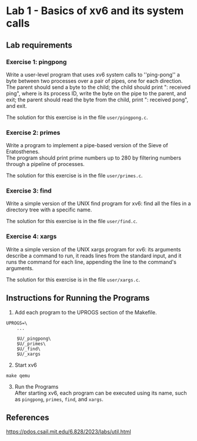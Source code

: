 # Lab 1 - Basics of xv6 and its system calls

## Lab requirements
### Exercise 1: pingpong
Write a user-level program that uses xv6 system calls to ''ping-pong'' a byte between two
processes over a pair of pipes, one for each direction. The parent should send a byte to the
child; the child should print "<pid>: received ping", where <pid> is its process ID, write the
byte on the pipe to the parent, and exit; the parent should read the byte from the child, print
"<pid>: received pong", and exit. 

The solution for this exercise is in the file `user/pingpong.c`.

### Exercise 2: primes
Write a program to implement a pipe-based version of the Sieve of Eratosthenes. \
The program should print prime numbers up to 280 by filtering numbers through a pipeline of processes.

The solution for this exercise is in the file `user/primes.c`.


### Exercise 3: find
Write a simple version of the UNIX find program for xv6: find all the files in a directory tree with a specific name. 

The solution for this exercise is in the file `user/find.c`.


### Exercise 4: xargs
Write a simple version of the UNIX xargs program for xv6: its arguments describe a command to run, it reads lines from the standard input, and it runs the command for each line, appending the line to the command's arguments.

The solution for this exercise is in the file `user/xargs.c`.


## Instructions for Running the Programs
1. Add each program to the UPROGS section of the Makefile. 

```
UPROGS=\
    ...

    $U/_pingpong\
    $U/_primes\
    $U/_find\
    $U/_xargs
```

2. Start xv6 
```
make qemu
```

3. Run the Programs \
After starting xv6, each program can be executed using its name, such as `pingpong`, `primes`, `find`, and `xargs`.


## References
https://pdos.csail.mit.edu/6.828/2023/labs/util.html
